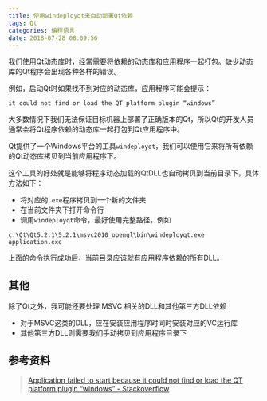 ```yaml
---
title: 使用windeployqt来自动部署Qt依赖
tags: Qt
categories: 编程语言
date: 2018-07-28 08:09:56
---
```



我们使用Qt动态库时，经常需要将依赖的动态库和应用程序一起打包。缺少动态库的Qt程序会出现各种各样的错误。


例如，启动Qt时如果找不到对应的动态库，应用程序可能会提示：

```text
it could not find or load the QT platform plugin “windows”
```
大多数情况下我们无法保证目标机器上部署了正确版本的Qt，所以Qt的开发人员通常会将Qt程序依赖的动态库一起打包到Qt应用程序中。

<!-- more -->

Qt提供了一个Windows平台的工具`windeployqt`，我们可以使用它来将所有依赖的Qt动态库拷贝到当前应用程序下。

这个工具的好处就是能够将程序动态加载的QtDLL也自动拷贝到当前目录下，具体方法如下：

-  将对应的`.exe`程序拷贝到一个新的文件夹
-  在当前文件夹下打开命令行
-  调用`windeployqt`命令，最好使用完整路径，例如

```
c:\Qt\Qt5.2.1\5.2.1\msvc2010_opengl\bin\windeployqt.exe application.exe
```

上面的命令执行成功后，当前目录应该就有应用程序依赖的所有DLL。

## 其他
除了Qt之外，我可能还要处理 MSVC 相关的DLL和其他第三方DLL依赖
- 对于MSVC这类的DLL，应在安装应用程序时同时安装对应的VC运行库
- 其他第三方DLL则需要我们手动拷贝到应用程序目录下

## 参考资料
> [Application failed to start because it could not find or load the QT platform plugin “windows” - Stackoverflow
](https://stackoverflow.com/questions/21268558/application-failed-to-start-because-it-could-not-find-or-load-the-qt-platform-pl)